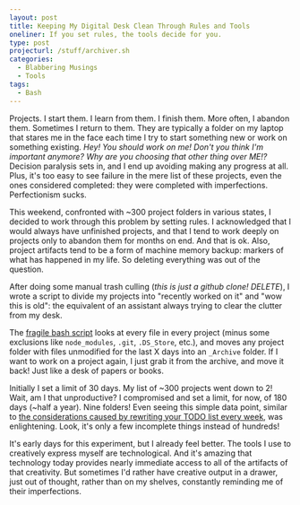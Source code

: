 ```yaml
---
layout: post
title: Keeping My Digital Desk Clean Through Rules and Tools
oneliner: If you set rules, the tools decide for you.
type: post
projecturl: /stuff/archiver.sh
categories:
  - Blabbering Musings
  - Tools
tags:
  - Bash
---
```


Projects. I start them. I learn from them. I finish them. More often, I abandon them. Sometimes I return to them. They are typically a folder on my laptop that stares me in the face each time I try to start something new or work on something existing. _Hey! You should work on me! Don't you think I'm important anymore? Why are you choosing that other thing over ME!?_ Decision paralysis sets in, and I end up avoiding making any progress at all. Plus, it's too easy to see failure in the mere list of these projects, even the ones considered completed: they were completed with imperfections. Perfectionism sucks.

This weekend, confronted with ~300 project folders in various states, I decided to work through this problem by setting rules. I acknowledged that I would always have unfinished projects, and that I tend to work deeply on projects only to abandon them for months on end. And that is ok. Also, project artifacts tend to be a form of machine memory backup: markers of what has happened in my life. So deleting everything was out of the question.

After doing some manual trash culling (_this is just a github clone! DELETE_), I wrote a script to divide my projects into "recently worked on it" and "wow this is old": the equivalent of an assistant always trying to clear the clutter from my desk.

The [fragile bash script](/stuff/archiver.sh) looks at every file in every project (minus some exclusions like `node_modules`, `.git`, `.DS_Store`, etc.), and moves any project folder with files unmodified for the last X days into an `_Archive` folder. If I want to work on a project again, I just grab it from the archive, and move it back! Just like a desk of papers or books.

Initially I set a limit of 30 days. My list of ~300 projects went down to 2! Wait, am I that unproductive? I compromised and set a limit, for now, of 180 days (~half a year). Nine folders! Even seeing this simple data point, similar to [the considerations caused by rewriting your TODO list every week](https://bulletjournal.com/blogs/bulletjournalist/migration), was enlightening. Look, it's only a few incomplete things instead of hundreds!

It's early days for this experiment, but I already feel better. The tools I use to creatively express myself are technological. And it's amazing that technology today provides nearly immediate access to all of the artifacts of that creativity. But sometimes I'd rather have creative output in a drawer, just out of thought, rather than on my shelves, constantly reminding me of their imperfections.

